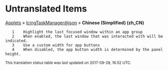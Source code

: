 # Untranslated Items
[Applets](../../../README.md) &#187; [IcingTaskManager@json](../README.md) &#187; **Chinese (Simplified) (zh_CN)**

       1	Highlight the last focused window within an app group
       2	When enabled, the last window that was interacted with will be indicated.
       3	Use a custom width for app buttons
       4	When disabled, the app button width is determined by the panel height.

<sup>This translation status table was last updated on 2017-09-28, 16:52 UTC.</sup>
